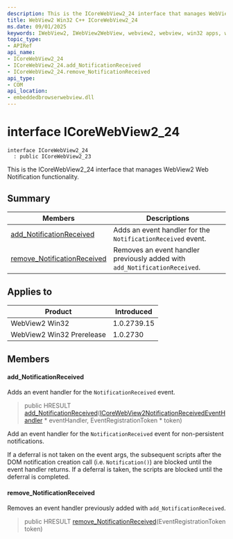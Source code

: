 ```yaml
---
description: This is the ICoreWebView2_24 interface that manages WebView2 Web Notification functionality.
title: WebView2 Win32 C++ ICoreWebView2_24
ms.date: 09/01/2025
keywords: IWebView2, IWebView2WebView, webview2, webview, win32 apps, win32, edge, ICoreWebView2, ICoreWebView2Controller, browser control, edge html, ICoreWebView2_24
topic_type: 
- APIRef
api_name:
- ICoreWebView2_24
- ICoreWebView2_24.add_NotificationReceived
- ICoreWebView2_24.remove_NotificationReceived
api_type:
- COM
api_location:
- embeddedbrowserwebview.dll
---
```


# interface ICoreWebView2_24

```
interface ICoreWebView2_24
  : public ICoreWebView2_23
```

This is the ICoreWebView2_24 interface that manages WebView2 Web Notification functionality.

## Summary

 Members                        | Descriptions
--------------------------------|---------------------------------------------
[add_NotificationReceived](#add_notificationreceived) | Adds an event handler for the `NotificationReceived` event.
[remove_NotificationReceived](#remove_notificationreceived) | Removes an event handler previously added with `add_NotificationReceived`.

## Applies to

Product                         | Introduced
--------------------------------|---------------------------------------------
WebView2 Win32            |    1.0.2739.15
WebView2 Win32 Prerelease |    1.0.2730

## Members

#### add_NotificationReceived

Adds an event handler for the `NotificationReceived` event.

> public HRESULT [add_NotificationReceived](#add_notificationreceived)([ICoreWebView2NotificationReceivedEventHandler](icorewebview2notificationreceivedeventhandler.md#icorewebview2notificationreceivedeventhandler) * eventHandler, EventRegistrationToken * token)

Add an event handler for the `NotificationReceived` event for non-persistent notifications.

If a deferral is not taken on the event args, the subsequent scripts after the DOM notification creation call (i.e. `Notification()`) are blocked until the event handler returns. If a deferral is taken, the scripts are blocked until the deferral is completed.

#### remove_NotificationReceived

Removes an event handler previously added with `add_NotificationReceived`.

> public HRESULT [remove_NotificationReceived](#remove_notificationreceived)(EventRegistrationToken token)

